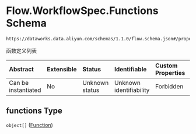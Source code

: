 # Flow\.WorkflowSpec.Functions Schema

```txt
https://dataworks.data.aliyun.com/schemas/1.1.0/flow.schema.json#/properties/spec/properties/functions
```

函数定义列表

| Abstract            | Extensible | Status         | Identifiable            | Custom Properties | Additional Properties | Access Restrictions | Defined In                                                              |
| :------------------ | :--------- | :------------- | :---------------------- | :---------------- | :-------------------- | :------------------ | :---------------------------------------------------------------------- |
| Can be instantiated | No         | Unknown status | Unknown identifiability | Forbidden         | Allowed               | none                | [flow.schema.json\*](../../out/flow.schema.json "open original schema") |

## functions Type

`object[]` ([Function](function.md))
